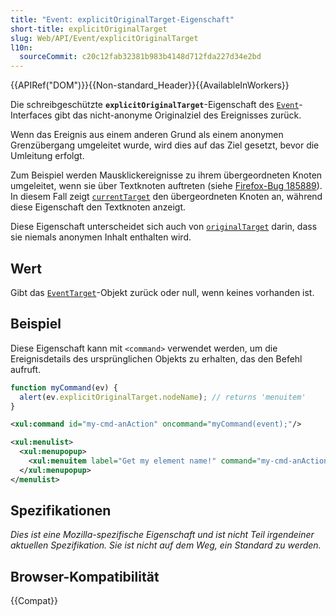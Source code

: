 ```yaml
---
title: "Event: explicitOriginalTarget-Eigenschaft"
short-title: explicitOriginalTarget
slug: Web/API/Event/explicitOriginalTarget
l10n:
  sourceCommit: c20c12fab32381b983b4148d712fda227d34e2bd
---
```


{{APIRef("DOM")}}{{Non-standard_Header}}{{AvailableInWorkers}}

Die schreibgeschützte **`explicitOriginalTarget`**-Eigenschaft des [`Event`](/de/docs/Web/API/Event)-Interfaces gibt das nicht-anonyme Originalziel des Ereignisses zurück.

Wenn das Ereignis aus einem anderen Grund als einem anonymen Grenzübergang umgeleitet wurde, wird dies auf das Ziel gesetzt, bevor die Umleitung erfolgt.

Zum Beispiel werden Mausklickereignisse zu ihrem übergeordneten Knoten umgeleitet, wenn sie über Textknoten auftreten (siehe [Firefox-Bug 185889](https://bugzil.la/185889)). In diesem Fall zeigt [`currentTarget`](/de/docs/Web/API/Event/currentTarget) den übergeordneten Knoten an, während diese Eigenschaft den Textknoten anzeigt.

Diese Eigenschaft unterscheidet sich auch von [`originalTarget`](/de/docs/Web/API/Event/originalTarget) darin, dass sie niemals anonymen Inhalt enthalten wird.

## Wert

Gibt das [`EventTarget`](/de/docs/Web/API/EventTarget)-Objekt zurück oder null, wenn keines vorhanden ist.

## Beispiel

Diese Eigenschaft kann mit `<command>` verwendet werden, um die Ereignisdetails des ursprünglichen Objekts zu erhalten, das den Befehl aufruft.

```js
function myCommand(ev) {
  alert(ev.explicitOriginalTarget.nodeName); // returns 'menuitem'
}
```

```xml
<xul:command id="my-cmd-anAction" oncommand="myCommand(event);"/>

<xul:menulist>
  <xul:menupopup>
    <xul:menuitem label="Get my element name!" command="my-cmd-anAction"/>
  </xul:menupopup>
</menulist>
```

## Spezifikationen

_Dies ist eine Mozilla-spezifische Eigenschaft und ist nicht Teil irgendeiner aktuellen Spezifikation. Sie ist nicht auf dem Weg, ein Standard zu werden._

## Browser-Kompatibilität

{{Compat}}
